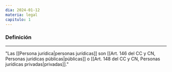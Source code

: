 ```yaml
---
dia: 2024-01-12
materia: legal
capitulo: 1
---
```

### Definición
---
"Las [[Persona jurídica|personas jurídicas]] son [[Art. 146 del CC y CN, Personas jurídicas públicas|públicas]] o [[Art. 148 del CC y CN, Personas jurídicas privadas|privadas]]."